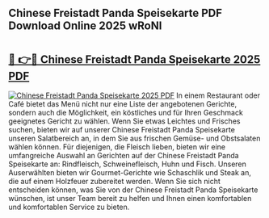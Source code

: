 ## Chinese Freistadt Panda Speisekarte PDF Download Online 2025 wRoNl

# <h2><a href="http://gc8opwx.nevu.top/?p=Chinese+Freistadt+Panda+Speisekarte">🔗 👉🔴 Chinese Freistadt Panda Speisekarte 2025 PDF</a></h2>

[![Chinese Freistadt Panda Speisekarte 2025 PDF](https://i.imgur.com/dBaPXMq.png)](http://gc8opwx.nevu.top/?p=Chinese+Freistadt+Panda+Speisekarte)
In einem Restaurant oder Café bietet das Menü nicht nur eine Liste der angebotenen Gerichte, sondern auch die Möglichkeit, ein köstliches und für Ihren Geschmack geeignetes Gericht zu wählen. Wenn Sie etwas Leichtes und Frisches suchen, bieten wir auf unserer Chinese Freistadt Panda Speisekarte unseren Salatbereich an, in dem Sie aus frischen Gemüse- und Obstsalaten wählen können. Für diejenigen, die Fleisch lieben, bieten wir eine umfangreiche Auswahl an Gerichten auf der Chinese Freistadt Panda Speisekarte an: Rindfleisch, Schweinefleisch, Huhn und Fisch. Unseren Auserwählten bieten wir Gourmet-Gerichte wie Schaschlik und Steak an, die auf einem Holzfeuer zubereitet werden. Wenn Sie sich nicht entscheiden können, was Sie von der Chinese Freistadt Panda Speisekarte wünschen, ist unser Team bereit zu helfen und Ihnen einen komfortablen und komfortablen Service zu bieten.
